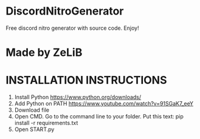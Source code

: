 # DiscordNitroGenerator
Free discord nitro generator with source code. Enjoy!
# Made by ZeLiB

# INSTALLATION INSTRUCTIONS
  1. Install Python
  https://www.python.org/downloads/
  2. Add Python on PATH
  https://www.youtube.com/watch?v=91SGaK7_eeY
  3. Download file
  4. Open CMD. Go to the command line to your folder. Put this text:
  pip install -r requirements.txt
  5. Open START.py
